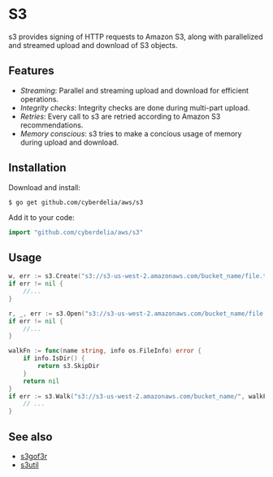 # S3

s3 provides signing of HTTP requests to Amazon S3, along with parallelized and
streamed upload and download of S3 objects.

## Features

- *Streaming*: Parallel and streaming upload and download for efficient operations.
- *Integrity checks*: Integrity checks are done during multi-part upload.
- *Retries*: Every call to s3 are retried according to Amazon S3 recommendations.
- *Memory conscious*: s3 tries to make a concious usage of memory during upload and download.

## Installation

Download and install:

```
$ go get github.com/cyberdelia/aws/s3
```

Add it to your code:

```go
import "github.com/cyberdelia/aws/s3"
```

## Usage

```go
w, err := s3.Create("s3://s3-us-west-2.amazonaws.com/bucket_name/file.txt", nil, nil)
if err != nil {
    //...
}

r, _, err := s3.Open("s3://s3-us-west-2.amazonaws.com/bucket_name/file.txt", nil)
if err != nil {
    //...
}

walkFn := func(name string, info os.FileInfo) error {
    if info.IsDir() {
        return s3.SkipDir
    }
    return nil
}
if err := s3.Walk("s3://s3-us-west-2.amazonaws.com/bucket_name/", walkFn, nil); err != nil {
    // ...
}
```

## See also

* [s3gof3r](https://github.com/rlmcpherson/s3gof3r)
* [s3util](https://github.com/kr/s3)
